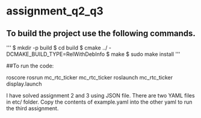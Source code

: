 # assignment_q2_q3

## To build the project use the following commands.
'''
$ mkdir -p build
$ cd build
$ cmake ../ -DCMAKE_BUILD_TYPE=RelWithDebInfo
$ make
$ sudo make install
'''

##To run the code:

roscore
rosrun mc_rtc_ticker mc_rtc_ticker
roslaunch mc_rtc_ticker display.launch


I have solved assignment 2 and 3 using JSON file. There are two YAML files in etc/ folder. Copy the contents of example.yaml into the other yaml to run the third assignment.
